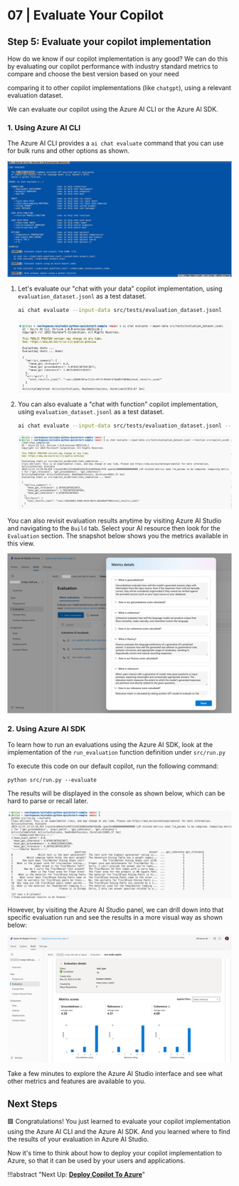 # 07 | Evaluate Your Copilot

## Step 5: Evaluate your copilot implementation

How do we know if our copilot implementation is any good?  We can do this by evaluating our copilot performance with industry standard metrics to compare and choose the best version based on your need

comparing it to other copilot implementations (like `chatgpt`), using a relevant evaluation dataset.

We can evaluate our copilot using the Azure AI CLI or the Azure AI SDK.

### 1. Using Azure AI CLI

The Azure AI CLI provides a `ai chat evaluate` command that you can use for bulk runs and other options as shown.

![Chat Evaluate](./img/23-ai-chat-evaluate.png)

1. Let's evaluate our "chat with your data" copilot implementation, using `evaluation_dataset.jsonl` as a test dataset. 

    ```bash
    ai chat evaluate --input-data src/tests/evaluation_dataset.jsonl
    ```

    ![Chat Evaluate](./img/24-ai-chat-evaluate.png)

2. You can also evaluate a "chat with function" copilot implementation, using `evaluation_dataset.jsonl` as a test dataset. 

    ```bash
    ai chat evaluate --input-data src/tests/evaluation_dataset.jsonl --function src/copilot_aisdk/chat:chat_completion
    ```
    ![Chat Evaluate](./img/25-ai-chat-evaluate.png)

 
You can also revisit evaluation results anytime by visiting Azure AI Studio and navigating to the `Build` tab. Select your AI resource then look for the `Evaluation` section. The snapshot below shows you the metrics available in this view.

![Chat Evaluate](./img/26-ai-studio-metrics.png)

### 2. Using Azure AI SDK

To learn how to run an evaluations using the Azure AI SDK, look at the implementation of the `run_evaluation` function definition under `src/run.py`

To execute this code on our default copilot, run the following command:

```
python src/run.py --evaluate
```
The results will be displayed in the console as shown below, which can be hard to parse or recall later.

![Chat Evaluate](./img/27-ai-evaluate-python.png)

However, by visiting the Azure AI Studio panel, we can drill down into that specific evaluation run and see the results in a more visual way as shown below:

![Chat Evaluate](./img/28-ai-evaluate-studio.png)

Take a few minutes to explore the Azure AI Studio interface and see what other metrics and features are available to you.

## Next Steps

🟩 Congratulations! You just learned to evaluate your copilot implementation using the Azure AI CLI and the Azure AI SDK. And you learned where to find the results of your evaluation in Azure AI Studio.

Now it's time to think about how to deploy your copilot implementation to Azure, so that it can be used by your users and applications.

!!!abstract "Next Up: [**Deploy Copilot To Azure**](./08-deploy.md)"